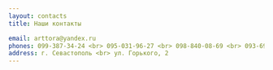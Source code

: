```yaml
---
layout: contacts
title: Наши контакты

email: arttora@yandex.ru
phones: 099-387-34-24 <br> 095-031-96-27 <br> 098-840-08-69 <br> 093-690-93-36
address: г. Севастополь <br> ул. Горького, 2
---
```



